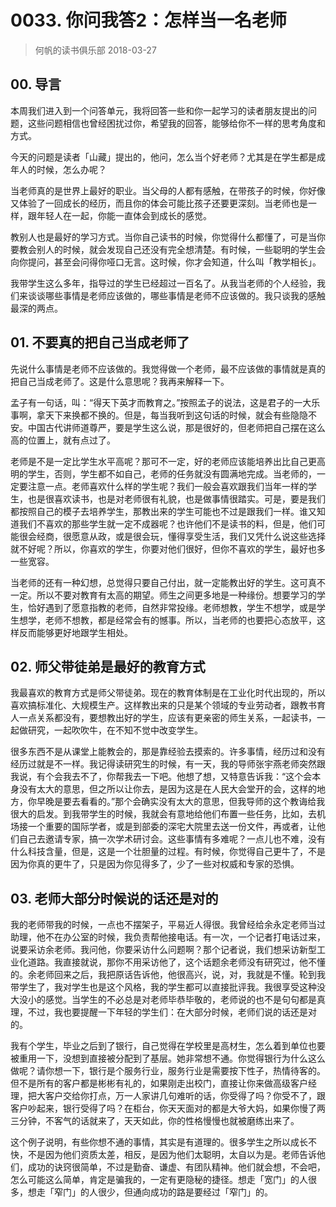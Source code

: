 # 0033. 你问我答2：怎样当一名老师
> 何帆的读书俱乐部
2018-03-27

## 00. 导言

本周我们进入到一个问答单元，我将回答一些和你一起学习的读者朋友提出的问题，这些问题相信也曾经困扰过你，希望我的回答，能够给你不一样的思考角度和方式。

今天的问题是读者「山藏」提出的，他问，怎么当个好老师？尤其是在学生都是成年人的时候，怎么办呢？

当老师真的是世界上最好的职业。当父母的人都有感触，在带孩子的时候，你好像又体验了一回成长的经历，而且你的体会可能比孩子还要更深刻。当老师也是一样，跟年轻人在一起，你能一直体会到成长的感觉。

教别人也是最好的学习方式。当你自己读书的时候，你觉得什么都懂了，可是当你要教会别人的时候，就会发现自己还没有完全想清楚。有时候，一些聪明的学生会向你提问，甚至会问得你哑口无言。这时候，你才会知道，什么叫「教学相长」。

我带学生这么多年，指导过的学生已经超过一百名了。从我当老师的个人经验，我们来谈谈哪些事情是老师应该做的，哪些事情是老师不应该做的。我只谈我的感触最深的两点。

## 01. 不要真的把自己当成老师了

先说什么事情是老师不应该做的。我觉得做一个老师，最不应该做的事情就是真的把自己当成老师了。这是什么意思呢？我再来解释一下。

孟子有一句话，叫：“得天下英才而教育之。”按照孟子的说法，这是君子的一大乐事啊，拿天下来换都不换的。但是，每当我听到这句话的时候，就会有些隐隐不安。中国古代讲师道尊严，要是学生这么说，那是很好的，但老师把自己摆在这么高的位置上，就有点过了。

老师是不是一定比学生水平高呢？那可不一定，好的老师应该能培养出比自己更高明的学生，否则，学生都不如自己，老师的任务就没有圆满地完成。当老师的，一定要注意一点。老师喜欢什么样的学生呢？我们一般会喜欢跟我们当年一样的学生，也是很喜欢读书，也是对老师很有礼貌，也是做事情很踏实。可是，要是我们都按照自己的模子去培养学生，那教出来的学生可能也不过是跟我们一样。谁又知道我们不喜欢的那些学生就一定不成器呢？也许他们不是读书的料，但是，他们可能很会经商，很愿意从政，或是很会玩，懂得享受生活，我们又凭什么说这些选择就不好呢？所以，你喜欢的学生，你要对他们很好，但你不喜欢的学生，最好也多一些宽容。

当老师的还有一种幻想，总觉得只要自己付出，就一定能教出好的学生。这可真不一定。所以不要对教育有太高的期望。师生之间更多地是一种缘份。想要学习的学生，恰好遇到了愿意指教的老师，自然非常投缘。老师想教，学生不想学，或是学生想学，老师不想教，都是经常会有的憾事。所以，当老师的也要把心态放平，这样反而能够更好地跟学生相处。

## 02. 师父带徒弟是最好的教育方式

我最喜欢的教育方式是师父带徒弟。现在的教育体制是在工业化时代出现的，所以喜欢搞标准化、大规模生产。这样教出来的只是某个领域的专业劳动者，跟教书育人一点关系都没有，要想教出好的学生，应该有更亲密的师生关系，一起读书，一起做研究，一起吹吹牛，在不知不觉中改变学生。

很多东西不是从课堂上能教会的，那是靠经验去摸索的。许多事情，经历过和没有经历过就是不一样。我记得读研究生的时候，有一天，我的导师张宇燕老师突然跟我说，有个会我去不了，你帮我去一下吧。他想了想，又特意告诉我：“这个会本身没有太大的意思，但之所以让你去，是因为这是在人民大会堂开的会，这样的地方，你早晚是要去看看的。”那个会确实没有太大的意思，但我导师的这个教诲给我很大的启发。到我带学生的时候，我就会有意地给他们布置一些任务，比如，去机场接一个重要的国际学者，或是到部委的深宅大院里去送一份文件，再或者，让他们自己去邀请专家，搞一次学术研讨会。这些事情有多难呢？一点儿也不难，没有什么科技含量，但是，这是一个壮胆量的过程。有时候，你觉得自己更牛了，不是因为你真的更牛了，只是因为你见得多了，少了一些对权威和专家的恐惧。

## 03. 老师大部分时候说的话还是对的

我的老师带我的时候，一点也不摆架子，平易近人得很。我曾经给余永定老师当过助理，他不在办公室的时候，我负责帮他接电话。有一次，一个记者打电话过来，说要采访余老师。我问他，你要采访什么问题啊？那个记者说，我们想采访新型工业化道路。我直接就说，那你不用采访他了，这个话题余老师没有研究过，他不懂的。余老师回来之后，我把原话告诉他，他很高兴，说，对，我就是不懂。轮到我带学生了，我对学生也是这个风格，我的学生都可以直接批评我。我很享受这种没大没小的感觉。当学生的不必总是对老师毕恭毕敬的，老师说的也不是句句都是真理，不过，我也要提醒一下年轻的学生们：在大部分时候，老师们说的话还是对的。

我有个学生，毕业之后到了银行，自己觉得在学校里是高材生，怎么着到单位也要被重用一下，没想到直接被分配到了基层。她非常想不通。你觉得银行为什么这么做呢？请你想一下，银行是个服务行业，服务行业是需要按下性子，热情待客的。但不是所有的客户都是彬彬有礼的，如果刚走出校门，直接让你来做高级客户经理，把大客户交给你打点，万一人家讲几句难听的话，你受得了吗？你受不了，跟客户吵起来，银行受得了吗？在柜台，你天天面对的都是大爷大妈，如果你慢了两三分钟，不客气的话就来了，天天如此，你的性格慢慢也就被磨练出来了。

这个例子说明，有些你想不通的事情，其实是有道理的。很多学生之所以成长不快，不是因为他们资质太差，相反，是因为他们太聪明，太自以为是。老师告诉他们，成功的诀窍很简单，不过是勤奋、谦虚、有团队精神。他们就会想，不会吧，怎么可能这么简单，肯定是骗我的，一定有更隐秘的捷径。想走「宽门」的人很多，想走「窄门」的人很少，但通向成功的路是要经过「窄门」的。



